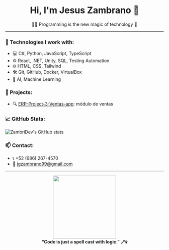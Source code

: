 <h1 align="center">Hi, I'm Jesus Zambrano 👋</h1>
<p align="center">🧙‍♂️ Programming is the new magic of technology 🔮</p>

---

### 🧰 Technologies I work with:
- 💻 C#, Python, JavaScript, TypeScript
- ⚙️ React, .NET, Unity, SQL, Testing Automation
- 🌐 HTML, CSS, Tailwind
- 🛠️ Git, GitHub, Docker, VirtualBox
- 🧠 AI, Machine Learning

### 🚀 Projects:
- 🔍 [ERP-Project-3-Ventas-app](https://github.com/ZambriDev/ERP-Project-3-Ventas-app): módulo de ventas

### 📈 GitHub Stats:
![ZambriDev's GitHub stats](https://github-readme-stats.vercel.app/api?username=ZambriDev&show_icons=true&theme=tokyonight)

### 📫 Contact:
- 📞 +52 (686) 267-4570
- 📧 jgzambrano99@gmail.com

---

<p align="center">
  <img src="https://github.com/ZambriDev.png" width="200px" style="border-radius: 50"><br/>
  <b>“Code is just a spell cast with logic.” 🪄💀</b>
</p>
